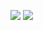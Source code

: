 ![](https://raw.githubusercontent.com/laynH/Anime-Girls-Holding-Programming-Books/master/C%2B%2B/Sakura_Nene_CPP.jpg)
![](https://www.codewars.com/users/Catalin%20;/badges/micro)
